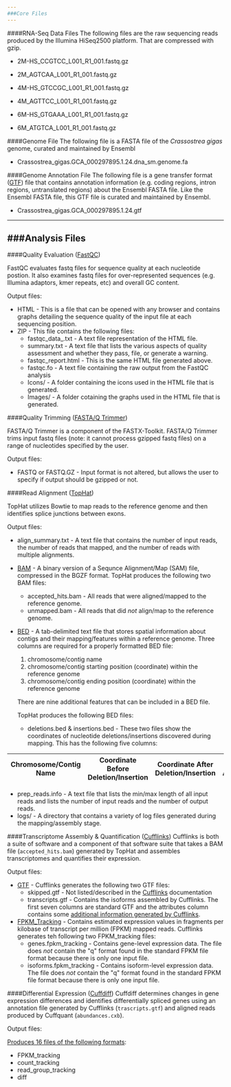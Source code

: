 ```yaml
---
###Core Files
---
```

####RNA-Seq Data Files
The following files are the raw sequencing reads produced by the Illumina HiSeq2500 platform.  That are compressed with gzip.

* 2M-HS_CCGTCC_L001_R1_001.fastq.gz

* 2M_AGTCAA_L001_R1_001.fastq.gz

* 4M-HS_GTCCGC_L001_R1_001.fastq.gz

* 4M_AGTTCC_L001_R1_001.fastq.gz

* 6M-HS_GTGAAA_L001_R1_001.fastq.gz

* 6M_ATGTCA_L001_R1_001.fastq.gz

####Genome File
The following file is a FASTA file of the <em>Crassostrea gigas</em> genome, curated and maintained by Ensembl

* Crassostrea_gigas.GCA_000297895.1.24.dna_sm.genome.fa

####Genome Annotation File
The following file is a gene transfer format ([GTF](http://uswest.ensembl.org/info/website/upload/gff.html?redirect=no)) file that contains annotation information (e.g. coding regions, intron regions, untranslated regions) about the Ensembl FASTA file.  Like the Ensembl FASTA file, this GTF file is curated and maintained by Ensembl.

* Crassostrea_gigas.GCA_000297895.1.24.gtf

---
###Analysis Files
---

####Quality Evaluation ([FastQC](http://www.bioinformatics.babraham.ac.uk/projects/fastqc/))

FastQC evaluates fastq files for sequence quality at each nucleotide postion. It also examines fastq files for over-represented sequences (e.g. Illumina adaptors, kmer repeats, etc) and overall GC content. 

Output files:

* HTML - This is a file that can be opened with any browser and contains graphs detailing the sequence quality of the input file at each sequencing position.
* ZIP - This file contains the following files:
  - fastqc_data_.txt - A text file representation of the HTML file.
  - summary.txt - A text file that lists the various aspects of quality assessment and whether they pass, file, or generate a warning.
  - fastqc_report.html - This is the same HTML file generated above.
  - fastqc.fo - A text file containing the raw output from the FastQC analysis
  - Icons/ - A folder containing the icons used in the HTML file that is generated.
  - Images/ - A folder cotaining the graphs used in the HTML file that is generated.

####Quality Trimming ([FASTA/Q Trimmer](http://hannonlab.cshl.edu/fastx_toolkit/))

FASTA/Q Trimmer is a component of the FASTX-Toolkit. FASTA/Q Trimmer trims input fastq files (note: it cannot process gzipped fastq files) on a range of nucleotides specified by the user.

Output files:

* FASTQ or FASTQ.GZ - Input format is not altered, but allows the user to specify if output should be gzipped or not.

####Read Alignment ([TopHat](http://ccb.jhu.edu/software/tophat/index.shtml))

TopHat utilizes Bowtie to map reads to the reference genome and then identifies splice junctions between exons.

Output files:
* align_summary.txt - A text file that contains the number of input reads, the number of reads that mapped, and the number of reads with multiple alignments.
* [BAM](http://samtools.github.io/hts-specs/SAMv1.pdf) - A binary version of a Sequnce Alignment/Map (SAM) file, compressed in the BGZF format. TopHat produces the following two BAM files:
  - accepted_hits.bam - All reads that were aligned/mapped to the reference genome.
  - unmapped.bam - All reads that did <em>not</em> align/map to the reference genome.
* [BED](genome.ucsc.edu/FAQ/FAQformat.html#format1) - A tab-delimited text file that stores spatial information about contigs and their mapping/features within a reference genome. Three columns are required for a properly formatted BED file:
  1. chromosome/contig name
  2. chromosome/contig starting position  (coordinate) within the reference genome
  3. chromosome/contig ending position (coordinate) within the reference genome 

  There are nine additional features that can be included in a BED file. 
  
  TopHat produces the following BED files:
  - deletions.bed & insertions.bed - These two files show the coordinates of nucleotide deletions/insertions discovered during mapping. This has the following five columns:
  
|Chromosome/Contig Name|Coordinate Before Deletion/Insertion|Coordinate After Deletion/Insertion|Contig Annotation|No. Reads Spanning Deletion/Insertion|
|----------------------|--------------------------|-------------------------|-----------------|------------------|

* prep_reads.info - A text file that lists the min/max length of all input reads and lists the number of input reads and the number of output reads.
* logs/ - A directory that contains a variety of log files generated during the mapping/assembly stage.

####Transcriptome Assembly & Quantification ([Cufflinks](http://cole-trapnell-lab.github.io/cufflinks/cufflinks/index.html))
Cufflinks is both a suite of software and a component of that software suite that takes a BAM file (```accepted_hits.bam```) generated by TopHat and assembles transcriptomes and quantifies their expression.

Output files:

* [GTF](http://uswest.ensembl.org/info/website/upload/gff.html?redirect=no) - Cufflinks generates the following two GTF files:
  - skipped.gtf - Not listed/described in the [Cufflinks](http://cole-trapnell-lab.github.io/cufflinks/cufflinks/index.html) documentation
  - transcripts.gtf - Contains the isoforms assembled by Cufflinks. The first seven columns are standard GTF and the attributes column contains some [additional information generated by Cufflinks](http://cole-trapnell-lab.github.io/cufflinks/cufflinks/index.html).
* [FPKM_Tracking](http://www.broadinstitute.org/cancer/software/genepattern/gp_guides/file-formats/sections/fpkm_tracking) - Contains estimated expression values in fragments per kilobase of transcript per million (FPKM) mapped reads. Cufflinks generates teh following two FPKM_tracking files:
  - genes.fpkm_tracking - Contains gene-level expression data. The file does <em>not</em> contain the "q" format found in the standard FPKM file format because there is only one input file.
  - isoforms.fpkm_tracking - Contains isoform-level expression data. The file does <em>not</em> contain the "q" format found in the standard FPKM file format because there is only one input file.

####Differential Expression ([Cuffdiff](http://cole-trapnell-lab.github.io/cufflinks/cuffdiff/index.html))
Cuffdiff determines changes in gene expression differences and identifies differentially spliced genes using an annotation file generated by Cufflinks (```trascripts.gtf```) and aligned reads produced by Cuffquant (```abundances.cxb```).

Output files:

[Produces 16 files of the following formats](http://cole-trapnell-lab.github.io/cufflinks/cuffdiff/index.html):
* FPKM_tracking
* count_tracking
* read_group_tracking
* diff

